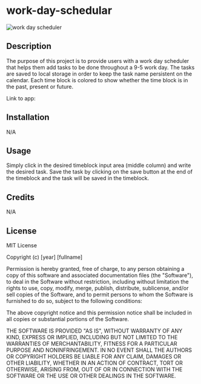 # work-day-schedular

![work day scheduler](https://raw.githubusercontent.com/frankmng/coding-quiz-challenge/main/develop/images/work-day-scheduler.png)


## Description

The purpose of this project is to provide users with a work day scheduler that helps them add tasks to be done throughout a 9-5 work day. The tasks are saved to local storage in order to keep the task name persistent on the calendar. Each time block is colored to show whether the time block is in the past, present or future.

Link to app: 

## Installation

N/A

## Usage

Simply click in the desired timeblock input area (middle column) and write the desired task. Save the task by clicking on the save button at the end of the timeblock and the task will be saved in the timeblock.

## Credits

N/A

## License

MIT License

Copyright (c) [year] [fullname]

Permission is hereby granted, free of charge, to any person obtaining a copy
of this software and associated documentation files (the "Software"), to deal
in the Software without restriction, including without limitation the rights
to use, copy, modify, merge, publish, distribute, sublicense, and/or sell
copies of the Software, and to permit persons to whom the Software is
furnished to do so, subject to the following conditions:

The above copyright notice and this permission notice shall be included in all
copies or substantial portions of the Software.

THE SOFTWARE IS PROVIDED "AS IS", WITHOUT WARRANTY OF ANY KIND, EXPRESS OR
IMPLIED, INCLUDING BUT NOT LIMITED TO THE WARRANTIES OF MERCHANTABILITY,
FITNESS FOR A PARTICULAR PURPOSE AND NONINFRINGEMENT. IN NO EVENT SHALL THE
AUTHORS OR COPYRIGHT HOLDERS BE LIABLE FOR ANY CLAIM, DAMAGES OR OTHER
LIABILITY, WHETHER IN AN ACTION OF CONTRACT, TORT OR OTHERWISE, ARISING FROM,
OUT OF OR IN CONNECTION WITH THE SOFTWARE OR THE USE OR OTHER DEALINGS IN THE
SOFTWARE.
